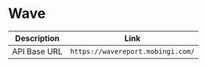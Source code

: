 # Wave

| Description  | Link                              |
| ------------ | --------------------------------- |
| API Base URL | `https://wavereport.mobingi.com/` |
